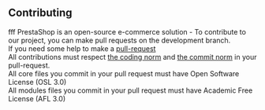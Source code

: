 Contributing
------------
fff
PrestaShop is an open-source e-commerce solution - To contribute to our project, you can make pull requests on the development branch.  
If you need some help to make a [pull-request][1]  
All contributions must respect [the coding norm][2] and [the commit norm][3] in your pull-request.  
All core files you commit in your pull request must have Open Software License (OSL 3.0)  
All modules files you commit in your pull request must have Academic Free License (AFL 3.0)  

[1]: https://help.github.com/articles/using-pull-requests
[2]: http://docs.prestashop.com/display/PS15/Coding+Standard
[3]: http://docs.prestashop.com/display/PS15/How+to+write+a+commit+message
